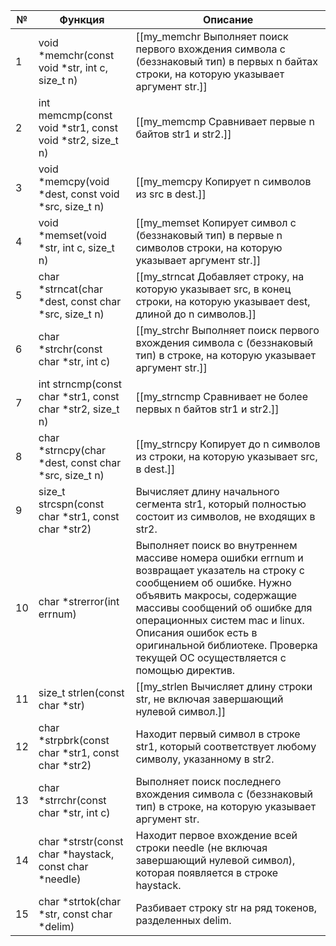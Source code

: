 | №   | Функция                                                   | Описание                                                                                                                                                                                                                                                                                                                       |
| --- | --------------------------------------------------------- | ------------------------------------------------------------------------------------------------------------------------------------------------------------------------------------------------------------------------------------------------------------------------------------------------------------------------------ |
| 1   | void *memchr(const void *str, int c, size_t n)            | [[my_memchr Выполняет поиск первого вхождения символа c (беззнаковый тип) в первых n байтах строки, на которую указывает аргумент str.]]                                                                                                                                                                                       |
| 2   | int memcmp(const void *str1, const void *str2, size_t n)  | [[my_memcmp Сравнивает первые n байтов str1 и str2.]]                                                                                                                                                                                                                                                                          |
| 3   | void *memcpy(void *dest, const void *src, size_t n)       | [[my_memcpy Копирует n символов из src в dest.]]                                                                                                                                                                                                                                                                               |
| 4   | void *memset(void *str, int c, size_t n)                  | [[my_memset Копирует символ c (беззнаковый тип) в первые n символов строки, на которую указывает аргумент str.]]                                                                                                                                                                                                               |
| 5   | char *strncat(char *dest, const char *src, size_t n)      | [[my_strncat Добавляет строку, на которую указывает src, в конец строки, на которую указывает dest, длиной до n символов.]]                                                                                                                                                                                                    |
| 6   | char *strchr(const char *str, int c)                      | [[my_strchr Выполняет поиск первого вхождения символа c (беззнаковый тип) в строке, на которую указывает аргумент str.]]                                                                                                                                                                                                       |
| 7   | int strncmp(const char *str1, const char *str2, size_t n) | [[my_strncmp Сравнивает не более первых n байтов str1 и str2.]]                                                                                                                                                                                                                                                                |
| 8   | char *strncpy(char *dest, const char *src, size_t n)      | [[my_strncpy Копирует до n символов из строки, на которую указывает src, в dest.]]                                                                                                                                                                                                                                             |
| 9   | size_t strcspn(const char *str1, const char *str2)        | Вычисляет длину начального сегмента str1, который полностью состоит из символов, не входящих в str2.                                                                                                                                                                                                                           |
| 10  | char *strerror(int errnum)                                | Выполняет поиск во внутреннем массиве номера ошибки errnum и возвращает указатель на строку с сообщением об ошибке. Нужно объявить макросы, содержащие массивы сообщений об ошибке для операционных систем mac и linux. Описания ошибок есть в оригинальной библиотеке. Проверка текущей ОС осуществляется с помощью директив. |
| 11  | size_t strlen(const char *str)                            | [[my_strlen Вычисляет длину строки str, не включая завершающий нулевой символ.]]                                                                                                                                                                                                                                               |
| 12  | char *strpbrk(const char *str1, const char *str2)         | Находит первый символ в строке str1, который соответствует любому символу, указанному в str2.                                                                                                                                                                                                                                  |
| 13  | char *strrchr(const char *str, int c)                     | Выполняет поиск последнего вхождения символа c (беззнаковый тип) в строке, на которую указывает аргумент str.                                                                                                                                                                                                                  |
| 14  | char *strstr(const char *haystack, const char *needle)    | Находит первое вхождение всей строки needle (не включая завершающий нулевой символ), которая появляется в строке haystack.                                                                                                                                                                                                     |
| 15  | char *strtok(char *str, const char *delim)                | Разбивает строку str на ряд токенов, разделенных delim.                                                                                                                                                                                                                                                                        |